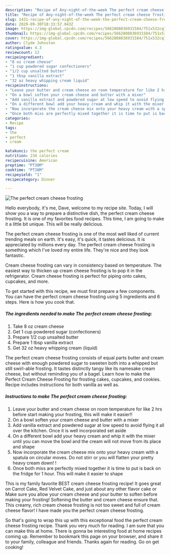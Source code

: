 ```yaml
---
description: "Recipe of Any-night-of-the-week The perfect cream cheese frosting"
title: "Recipe of Any-night-of-the-week The perfect cream cheese frosting"
slug: 1431-recipe-of-any-night-of-the-week-the-perfect-cream-cheese-frosting
date: 2020-09-30T18:33:57.043Z
image: https://img-global.cpcdn.com/recipes/5662808836931584/751x532cq70/the-perfect-cream-cheese-frosting-recipe-main-photo.jpg
thumbnail: https://img-global.cpcdn.com/recipes/5662808836931584/751x532cq70/the-perfect-cream-cheese-frosting-recipe-main-photo.jpg
cover: https://img-global.cpcdn.com/recipes/5662808836931584/751x532cq70/the-perfect-cream-cheese-frosting-recipe-main-photo.jpg
author: Clyde Johnston
ratingvalue: 4.3
reviewcount: 12
recipeingredient:
- "8 oz cream cheese"
- "1 cup powdered sugar confectioners"
- "1/2 cup unsalted butter"
- "1 tbsp vanilla extract"
- "32 oz heavy whipping cream liquid"
recipeinstructions:
- "Leave your butter and cream cheese on room temperature for like 2 hrs before start making your frosting, this will make it easier!!"
- "On a bowl soften your cream cheese and butter with a mixer"
- "Add vanilla extract and powdered sugar at low speed to avoid flying it all over the kitchen. Once it is well incorporated set aside"
- "On a different bowl add your heavy cream and whip it with the mixer until you can move the bowl and the cream will not move from its place and shape"
- "Now incorporate the cream cheese mix onto your heavy cream with a spatula on circular moves. Do not stirr or you will flatten your pretty heavy cream down! !"
- "Once both mixs are perfectly mixed together it is time to put is back on the fridge for 1 hour. This will make it easier to shape"
categories:
- Recipe
tags:
- the
- perfect
- cream

katakunci: the perfect cream 
nutrition: 234 calories
recipecuisine: American
preptime: "PT30M"
cooktime: "PT38M"
recipeyield: "1"
recipecategory: Dinner

---
```



![The perfect cream cheese frosting](https://img-global.cpcdn.com/recipes/5662808836931584/751x532cq70/the-perfect-cream-cheese-frosting-recipe-main-photo.jpg)

Hello everybody, it's me, Dave, welcome to my recipe site. Today, I will show you a way to prepare a distinctive dish, the perfect cream cheese frosting. It is one of my favorites food recipes. This time, I am going to make it a little bit unique. This will be really delicious.

The perfect cream cheese frosting is one of the most well liked of current trending meals on earth. It's easy, it's quick, it tastes delicious. It is appreciated by millions every day. The perfect cream cheese frosting is something which I've loved my entire life. They're nice and they look fantastic.

Cream cheese frosting can vary in consistency based on temperature. The easiest way to thicken up cream cheese frosting is to pop it in the refrigerator. Cream cheese frosting is perfect for piping onto cakes, cupcakes, and more.


To get started with this recipe, we must first prepare a few components. You can have the perfect cream cheese frosting using 5 ingredients and 6 steps. Here is how you cook that.

<!--inarticleads1-->

##### The ingredients needed to make The perfect cream cheese frosting:

1. Take 8 oz cream cheese
1. Get 1 cup powdered sugar (confectioners)
1. Prepare 1/2 cup unsalted butter
1. Prepare 1 tbsp vanilla extract
1. Get 32 oz heavy whipping cream (liquid)


The perfect cream cheese frosting consists of equal parts butter and cream cheese with enough powdered sugar to sweeten both into a whipped but still swirl-able frosting. It tastes distinctly tangy like its namesake cream cheese, but without reminding you of a bagel. Learn how to make the Perfect Cream Cheese Frosting for frosting cakes, cupcakes, and cookies. Recipe includes instructions for both vanilla as well as. 

<!--inarticleads2-->

##### Instructions to make The perfect cream cheese frosting:

1. Leave your butter and cream cheese on room temperature for like 2 hrs before start making your frosting, this will make it easier!!
1. On a bowl soften your cream cheese and butter with a mixer
1. Add vanilla extract and powdered sugar at low speed to avoid flying it all over the kitchen. Once it is well incorporated set aside
1. On a different bowl add your heavy cream and whip it with the mixer until you can move the bowl and the cream will not move from its place and shape
1. Now incorporate the cream cheese mix onto your heavy cream with a spatula on circular moves. Do not stirr or you will flatten your pretty heavy cream down! !
1. Once both mixs are perfectly mixed together it is time to put is back on the fridge for 1 hour. This will make it easier to shape


This is my family favorite BEST cream cheese frosting recipe! It goes great on Carrot Cake, Red Velvet Cake, and just about any other flavor cake or Make sure you allow your cream cheese and your butter to soften before making your frosting! Softening the butter and cream cheese ensure that. This creamy, rich cream cheese frosting is not too sweet and full of cream cheese flavor! I have made you the perfect cream cheese frosting. 

So that's going to wrap this up with this exceptional food the perfect cream cheese frosting recipe. Thank you very much for reading. I am sure that you can make this at home. There is gonna be interesting food at home recipes coming up. Remember to bookmark this page on your browser, and share it to your family, colleague and friends. Thanks again for reading. Go on get cooking!
